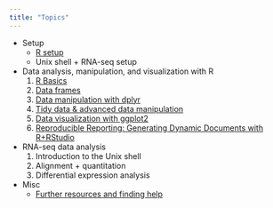```yaml
---
title: "Topics"
---
```


- Setup
    - [R setup](setup-r.html)
    - Unix shell + RNA-seq setup
- Data analysis, manipulation, and visualization with R
    1. [R Basics](r-basics.html)
    1. [Data frames](r-dataframes.html)
    1. [Data manipulation with dplyr](r-dplyr.html)
    1. [Tidy data & advanced data manipulation](r-tidy.html)
    1. [Data visualization with ggplot2](r-ggplot2.html)
    1. [Reproducible Reporting: Generating Dynamic Documents with R+RStudio](r-repres.html)
- RNA-seq data analysis
    1. Introduction to the Unix shell
    1. Alignment + quantitation
    1. Differential expression analysis
- Misc
    - [Further resources and finding help](help.html)